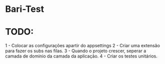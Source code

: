 # Bari-Test


# TODO:

1 - Colocar as configurações apartir do appsettings
2 - Criar uma extensão para fazer os subs nas filas.
3 - Quando o projeto crescer, seperar a camada de dominio da camada da aplicação.
4 - Criar os testes unitários.
